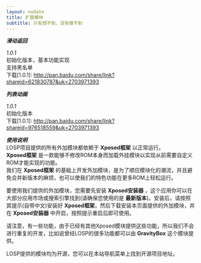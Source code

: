 ```yaml
---
layout: nodate
title: 扩展模块
subtitle: 只有想不到，没有做不到
---
```

*__滑动返回__*  

*1.0.1*  
初始化版本，基本功能实现  
支持黑名单  
下载[1.0.1]: <http://pan.baidu.com/share/link?shareid=621830787&uk=2703971393>  

*__列表动画__*  

*1.0.1*  
初始化版本  
下载[1.0.1]: <http://pan.baidu.com/share/link?shareid=976518559&uk=2703971393>

*__使用说明__*  
LOSP项目提供的所有外加模块都依赖于 __Xposed框架__ 以正常运行。  
__Xposed框架__ 是一款能够不修改ROM本身而加载外挂模块以实现从前需要自定义ROM才能实现的功能。  
我们在 __Xposed框架__ 的基础上开发外加模块，是为了顺应模块化的潮流，并且避免合并新版本的麻烦，也可以使我们的特色功能在更多ROM上轻松运行。

要使用我们提供的外加模块，您需要先安装 __Xposed安装器__ ，这个应用你可以在大部分应用市场或搜索引擎找到(请确保您使用的是 __最新版本__)。安装后，请按照其提示(自带中文)安装好 __Xposed框架__，然后下载安装本页面提供的外加模块，并在 __Xposed安装器__ 中开启，按照提示重启后即可使用。

请注意，有一些功能，由于已经有其他Xposed模块提供这些功能，所以我们不会进行重复的开发，比如说曾经LOSP的很多功能都可以由 __GravityBox__ 这个模块提供。

LOSP提供的模块均为开源，您可以在本站导航菜单上找到开源项目地址。